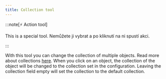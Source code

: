 ```yaml
---
title: Collection tool
---
```


:::note[⚡ Action tool]

This is a special tool.
Nemůžete ji vybrat a po kliknutí na ni spustí akci.

:::

With this tool you can change the collection of multiple objects. Read more about collections [here](../collections.md).
When you click on an object, the collection of the object will be changed to the collection set in the configuration. Leaving the collection field empty will set the collection to the default collection.

